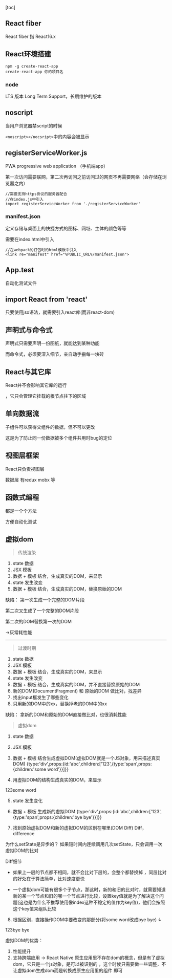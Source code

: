 [toc]

## React fiber

React fiber 指 React16.x

## React环境搭建
```
npm -g create-react-app
create-react-app 你的项目名
```
### node
LTS 版本 Long Term Support，长期维护的版本

## noscript
当用户浏览器禁script的时候

`<noscript></nocsript>`中的内容会被显示

## registerServiceWorker.js
PWA progressive web application （手机端app）

第一次访问需要联网，第二次再访问之前访问过的网页不再需要网络（会存储在浏览器之内）
```
//需要支持https协议的服务器配合
//在index.js中引入
import registerServiceWorker from './registerServiceWorker'
```
### manifest.json
定义存储与桌面上的快捷方式的图标、网址、主体的颜色等等

需要在index.html中引入
```
//在webpack的打包时的html模板中引入
<link re="manifest" href="%PUBLIC_URL%/manifest.json">
```

## App.test
自动化测试文件

## import React from 'react'
只要使用jsx语法，就需要引入react库(而非react-dom)

## 声明式与命令式
声明式只需要声明一份图纸，就能达到某种功能

而命令式，必须要深入细节，亲自动手搬每一块砖

## React与其它库
React并不会影响其它库的运行

，它只会管理它挂载的根节点往下的区域

## 单向数据流
子组件可以获得父组件的数据，但不可以更改

这是为了防止同一份数据被多个组件共用时bug的定位

## 视图层框架
React只负责视图层

数据层 有redux mobx 等

## 函数式编程
都是一个个方法

方便自动化测试

##  虚拟dom
>传统渲染

1. state 数据
2. JSX 模板
3. 数据 + 模板 结合，生成真实的DOM，来显示
4. state 发生改变
5. 数据 + 模板 结合，生成真实的DOM，替换原始的DOM

缺陷：
第一次生成一个完整的DOM片段

第二次又生成了一个完整的DOM片段

第二次的DOM替换第一次的DOM

->灰常耗性能

---

> 过渡时期

1. state 数据
2. JSX 模板
3. 数据 + 模板 结合，生成真实的DOM，来显示
4. state 发生改变
5. 数据 + 模板 结合，生成真实的DOM，并不直接替换原始的DOM
6. 新的DOM(DocumentFragment) 和 原始的DOM 做比对，找差异
7. 找出input框发生了哪些变化
8. 只用新的DOM中的xx，替换掉老的DOM中的xx

缺陷：
拿新的DOM和原始的DOM直接做比对，也很消耗性能

>虚拟dom

1. state 数据
2. JSX 模板

4. 数据 + 模板 结合生成虚拟DOM(虚拟DOM就是一个JS对象，用来描述真实DOM)
{type:'div',props:{id:'abc',children:['123',{type:'span',props:{children:'some word'}}]}}

3. 用虚拟DOM的结构生成真实的DOM，来显示
<div id='abc'>123<span>some word</span></div>

5. state 发生变化

6. 数据 + 模板 生成新的虚拟DOM
{type:'div',props:{id:'abc',children:['123',{type:'span',props:{children:'bye bye'}}]}}

7. 找到原始虚拟DOM和新的虚拟DOM的区别在哪里(DOM Diff)
Diff，difference

为什么setState是异步的？
如果短时间内连续调用几次setState，只会调用一次虚拟DOM的比对

Diff细节
- 如果上一层的节点都不相同，就不会比对下层的，会整个都替换掉
  ，同层比对的好处在于算法简单，比对速度更快

- 一个虚拟dom可能有很多个子节点，那这时，新的和旧的比对时，就需要知道新的某一个节点和旧的哪一个节点进行比较，设置key值就是为了解决这个问题(这也是为什么不推荐使用像index这种不稳定的值作为key值)，他们会按照这个key值来组队比较

8. 根据区别，直接操作DOM中要改变的那部分(将some word改成bye bye)
                       ↓
<div id='abc'>123<span>bye bye</span></div>

虚拟DOM的优势：
1. 性能提升
2. 支持跨端应用 -> React Native
  原生应用里不存在dom的概念，但是有了虚拟dom，它只是一个js对象，是可以被识别的
  ，这个时候只需要做一些调整，不让虚拟dom生成dom而是转换成原生应用里的组件 即可
